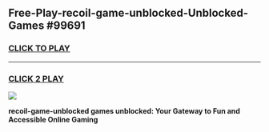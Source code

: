 
## Free-Play-recoil-game-unblocked-Unblocked-Games #99691
<h3>
<a href="https://news.freeplayer.one?title=recoil-game-unblocked&ref=8M">CLICK TO PLAY</a></h3>
<hr>

<h3>
<a href="https://news.freeplayer.one?title=recoil-game-unblocked&ref=8M">CLICK 2 PLAY</a>
  
</h3>

<a href="https://news.freeplayer.one?title=recoil-game-unblocked&ref=8M"><img src="https://clearcache.store/games.png"></a>


**recoil-game-unblocked games unblocked: Your Gateway to Fun and Accessible Online Gaming**
